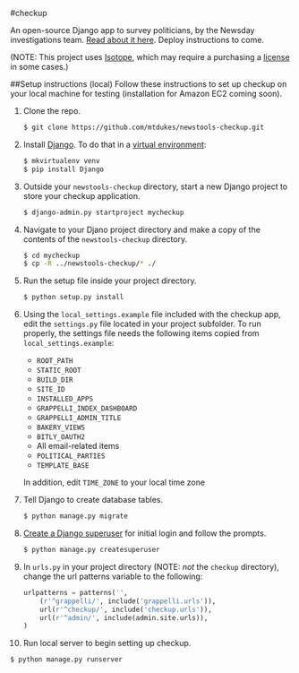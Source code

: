 #checkup

An open-source Django app to survey politicians, by the Newsday investigations team. [Read about it here](http://newsday.github.io). Deploy instructions to come.

(NOTE: This project uses [Isotope](http://isotope.metafizzy.co/), which may require a purchasing a [license](http://isotope.metafizzy.co/docs/license.html) in some cases.)

##Setup instructions (local)
Follow these instructions to set up checkup on your local machine for testing (installation for Amazon EC2 coming soon).

1. Clone the repo.
   ```bash
   $ git clone https://github.com/mtdukes/newstools-checkup.git
   ```

2. Install [Django](https://docs.djangoproject.com/en/1.7/intro/install/). To do that in a [virtual environment](http://docs.python-guide.org/en/latest/dev/virtualenvs/):
   ```bash
   $ mkvirtualenv venv
   $ pip install Django
   ```

3. Outside your ```newstools-checkup``` directory, start a new Django project to store your checkup application.
   ```bash
   $ django-admin.py startproject mycheckup
   ```

4. Navigate to your Djano project directory and make a copy of the contents of the ```newstools-checkup``` directory.
   ```bash
   $ cd mycheckup
   $ cp -R ../newstools-checkup/* ./
   ```

5. Run the setup file inside your project directory.
   ```bash
   $ python setup.py install
   ```

6. Using the ```local_settings.example``` file included with the checkup app, edit the ```settings.py``` file located in your project subfolder. To run properly, the settings file needs the following items copied from ```local_settings.example```:
   * ```ROOT_PATH```
   * ```STATIC_ROOT```
   * ```BUILD_DIR```
   * ```SITE_ID```
   * ```INSTALLED_APPS``` 
   * ```GRAPPELLI_INDEX_DASHBOARD```
   * ```GRAPPELLI_ADMIN_TITLE```
   * ```BAKERY_VIEWS```
   * ```BITLY_OAUTH2```
   * All email-related items
   * ```POLITICAL_PARTIES```
   * ```TEMPLATE_BASE```
   
   In addition, edit ```TIME_ZONE``` to your local time zone
7. Tell Django to create database tables.
   ```bash
   $ python manage.py migrate
   ```

8. [Create a Django superuser](https://docs.djangoproject.com/en/1.7/intro/tutorial02/) for initial login and follow the prompts.
   ```bash
   $ python manage.py createsuperuser
   ```

9. In ```urls.py``` in your project directory (NOTE: *not* the ```checkup``` directory), change the url patterns variable to the following:
   ```python
   urlpatterns = patterns('',
       (r'^grappelli/', include('grappelli.urls')),
       url(r'^checkup/', include('checkup.urls')),
       url(r'^admin/', include(admin.site.urls)),
   )
   ```

10. Run local server to begin setting up checkup.
   ```bash
   $ python manage.py runserver
   ```
   